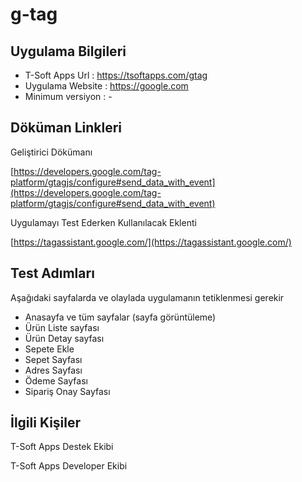 # g-tag

## Uygulama Bilgileri



- T-Soft Apps Url : https://tsoftapps.com/gtag
- Uygulama Website : https://google.com
- Minimum versiyon : -

## Döküman Linkleri

Geliştirici Dökümanı 

[https://developers.google.com/tag-platform/gtagjs/configure#send_data_with_event](https://developers.google.com/tag-platform/gtagjs/configure#send_data_with_event)

Uygulamayı Test Ederken Kullanılacak Eklenti

[https://tagassistant.google.com/](https://tagassistant.google.com/)

## Test Adımları

Aşağıdaki sayfalarda ve olaylada uygulamanın tetiklenmesi gerekir

- Anasayfa ve tüm sayfalar (sayfa görüntüleme)
- Ürün Liste sayfası
- Ürün Detay sayfası
- Sepete Ekle
- Sepet Sayfası
- Adres Sayfası
- Ödeme Sayfası
- Sipariş Onay Sayfası


## İlgili Kişiler

T-Soft Apps Destek Ekibi 

T-Soft Apps Developer Ekibi
